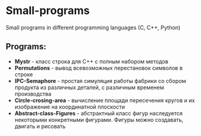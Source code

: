 # Small-programs
Small programs in different programming languages (C, C++, Python)
## Programs:  
- **Mystr** - класс строка для C++ с полным набором методов
- **Permutations** - вывод всевозможных перестановок символов в строке
- **IPC-Semaphore** - простая симуляция работы фабрики со сбором продукта из различных деталей, с различным временем производства
- **Circle-crosing-area** - вычисление площади пересечения кругов и их изображение на координатной плоскости
- **Abstract-class-Figures** - абстрактный класс фигур наследуется некоторыми конкретными фигурами. Фигуры можно создавать, двигать и рисовать
